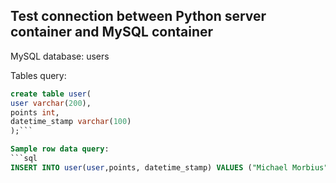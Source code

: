 ## Test connection between Python server container and MySQL container

MySQL database: users

Tables query:
```sql
create table user(
user varchar(200),
points int,
datetime_stamp varchar(100)
);```

Sample row data query: 
```sql
INSERT INTO user(user,points, datetime_stamp) VALUES ("Michael Morbius", 666, "12 Feb");

